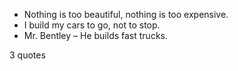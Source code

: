  - Nothing is too beautiful, nothing is too expensive.
 - I build my cars to go, not to stop.
 - Mr. Bentley – He builds fast trucks.

3 quotes